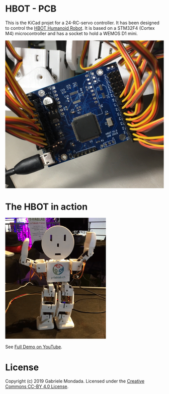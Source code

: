 # HBOT - PCB

This is the KiCad projet for a 24-RC-servo controller. It has been designed to control the [HBOT Humanoid Robot](https://github.com/gmondada/hbot-main). It is based on a STM32F4 (Cortex M4) microcontroller and has a socket to hold a WEMOS D1 mini.

![pcb](https://raw.githubusercontent.com/gmondada/hbot-pcb/master/images/wired-pcb.jpeg)

# The HBOT in action

![dance](https://raw.githubusercontent.com/gmondada/hbot-pcb/master/images/hbot-dance.gif)

See [Full Demo on YouTube](https://youtu.be/EHFqUxe0FO4).

# License

Copyright (c) 2019 Gabriele Mondada.
Licensed under the [Creative Commons CC-BY 4.0 License](https://creativecommons.org/licenses/by/4.0/legalcode).
